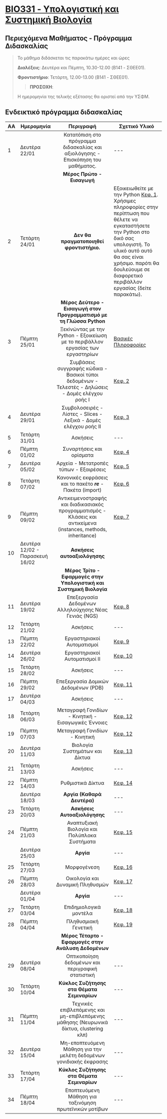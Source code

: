 # [BIO331 - Υπολογιστική και Συστημική Βιολογία](index.md)

## Περιεχόμενα Μαθήματος - Πρόγραμμα Διδασκαλίας

>Το μάθημα διδάσκεται τις παρακάτω ημέρες και ώρες
>
>**Διαλέξεις**: Δευτέρα και Πέμπτη, 10.30-12.00 (B141 - ΣΘΕΕ01).
>
>**Φροντιστήριο**: Τετάρτη, 12.00-13.00 (B141 - ΣΘΕΕ01).
>
>>**ΠΡΟΣΟΧΗ**: 
>
> Η ημερομηνία της τελικής εξέτασης θα οριστεί από την ΥΣΦΜ.


## Ενδεικτικό πρόγραμμα διδασκαλίας

| **ΑΑ** | **Ημερομηνία** | **Περιγραφή**| **Σχετικό Υλικό**|
| --- | ---|:---:|---|
| 1 | Δευτέρα 22/01| Κατατόπιση στο πρόγραμμα διδασκαλίας και αξιολόγησης - Επισκόπηση του μαθήματος. |---|
| ||**Μέρος Πρώτο - Εισαγωγή**|
| 2 | Τετάρτη 24/01| **Δεν θα πραγματοποιηθεί φροντιστήριο.** |Εξοικειωθείτε με την Python [Κεφ. 1](https://link.springer.com/chapter/10.1007/978-1-4842-4523-1_1). Χρήσιμες πληροφορίες στην περίπτωση που θέλετε να εγκαταστήσετε την Python στο δικό σας υπολογιστή. Το υλικό αυτό αυτό θα σας είναι χρήσιμο. παρότι θα δουλεύουμε σε διαφορετικό περιβάλλον εργασίας (δείτε παρακάτω).|
| ||**Μέρος Δεύτερο - Εισαγωγή στον Προγραμματισμό με τη Γλώσσα Python**|
| 3 | Πέμπτη 25/01|Ξεκiνώντας με την Python - Εξοικείωση με το περιβάλλον εργασίας των εργαστηρίων|[Βασικές Πληροφορίες](working_environment.md)|
|  | | Συμβάσεις συγγραφής κώδικα - Βασικοί τύποι δεδομένων - Τελεστές - Δηλώσεις - Δομές ελέγχου ροής Ι |[Κεφ. 2](link)|
| 4 | Δευτέρα 29/01| Συμβολοσειρές - Λίστες - Slices - Λεξικά - Δομές ελέγχου ροής ΙΙ |[Κεφ. 3](link)|
| 5 | Τετάρτη 31/01| Ασκήσεις |---|
| 6 | Πέμπτη 01/02| Συναρτήσεις και ορίσματα |[Κεφ. 4](link)|
| 7 | Δευτέρα 05/02| Αρχεία - Μετατροπές τύπων - Εξαιρέσεις|[Κεφ. 5](link)|
| 8 | Τετάρτη 07/02| Κανονικές εκφράσεις και το πακέτο ***re*** - Πακέτα (import)  |[Κεφ. 6](link)|
| 9 | Πέμπτη 09/02| Αντικειμενοστραφής και διαδικασιακός προγραμματισμός - Κλάσεις και αντικείμενα (instances, methods, inheritance) |[Κεφ. 7](link)|
| 10| Δευτέρα 12/02 - Παρασκευή 16/02| **Ασκήσεις αυτοαξιολόγησης**|
| ||**Μέρος Τρίτο - Εφαρμογές στην Υπολογιστική και Συστημική Βιολογία**|
| 11 | Δευτέρα 19/02| Επεξεργασία Δεδομένων Αλληλούχησης Νέας Γενιάς (NGS)  |[Κεφ. 8](link)|
| 12 | Τετάρτη 21/02| Ασκήσεις |---|
| 13 | Πέμπτη 22/02| Εργαστηριακοί Αυτοματισμοί |[Κεφ. 9](link)|
| 14 | Δευτέρα 26/02| Εργαστηριακοί Αυτοματισμοί ΙΙ |[Κεφ. 10](link)|
| 15 | Τετάρτη 28/02| Ασκήσεις |---|
| 16 | Πέμπτη 29/02|  Επεξεργασία Δομικών Δεδομένων (PDB)|[Κεφ. 11](link)|
| 17 | Δευτέρα 04/03| Ασκήσεις|---|
| 18 | Τετάρτη 06/03| Μεταγραφή Γονιδίων - Κινητική - Εισαγωγικές Έννοιες|[Κεφ. 12](link)|
| 19 | Πέμπτη 07/03| Μεταγραφή Γονιδίων - Κινητική  |[Κεφ. 12](link)|
| 20 | Δευτέρα 11/03| Βιολογία Συστημάτων και Δίκτυα |[Κεφ. 13](link)|
| 21 | Τετάρτη 13/03| Ασκήσεις |---|
| 22 | Πέμπτη 14/03| Ρυθμιστικά Δίκτυα |[Κεφ. 14](link)|
|  | Δευτέρα 18/03| **Αργία (Καθαρά Δευτέρα)**  |---|
| 23 | Τετάρτη 20/03| **Ασκήσεις Αυτοαξιολόγησης** |---|
| 24 | Πέμπτη 21/03| Αναπτυξιακή Βιολογία και Πολύπλοκα Συστήματα |[Κεφ. 15](link)|
|  | Δευτέρα 25/03| **Αργία**  |---|
| 25 | Τετάρτη 27/03| Μορφογένεση  |[Κεφ. 16](link)|
| 26 | Πέμπτη 28/03| Οικολογία και Δυναμική Πληθυσμών |[Κεφ. 17](link)|
| | Δευτέρα 01/04| **Αργία**  |---|
| 27 | Τετάρτη 03/04| Επιδημιολογικά μοντέλα  |[Κεφ. 18](link)|
| 28 | Πέμπτη 04/04| Πληθυσμιακή Γενετική |[Κεφ. 19](link)|
| ||**Μέρος Τέταρτο - Εφαρμογές στην Ανάλυση Δεδομένων**|
| 29 | Δευτέρα 08/04| Οπτικοποίηση δεδομένων και περιγραφική στατιστική |---|
| 30 | Τετάρτη 10/04| **Κύκλος Συζήτησης στα Θέματα Σεμιναρίων** |---|
| 31 | Πέμπτη 11/04| Τεχνικές επιβλεπόμενης και μη-επιβλεπόμενης μάθησης (Νευρωνικά δίκτυα, clustering κλπ)  |---|
| 32 | Δευτέρα 15/04| Μη-εποπτευόμενη Μάθηση για την μελέτη δεδομένων γονιδιακής έκφρασης |---|
| 33 | Τετάρτη 17/04| **Κύκλος Συζήτησης στα Θέματα Σεμιναρίων** |---|
| 34 | Πέμπτη 18/04| Εποπτευόμενη Μάθηση για ταξινόμηση πρωτεϊνικών μοτίβων   |---|
